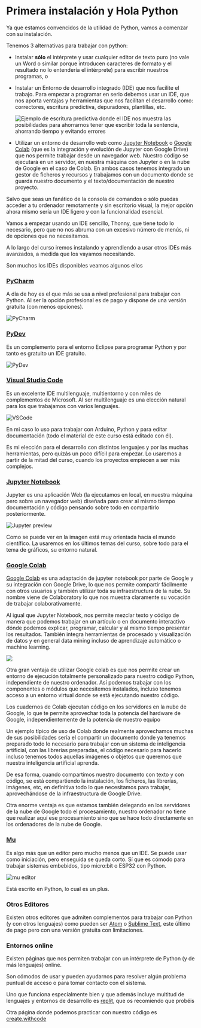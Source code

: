 # Primera instalación y Hola Python

Ya que estamos convencidos de la utilidad de Python, vamos a comenzar con su instalación.

Tenemos 3 alternativas para trabajar con python:

* Instalar **sólo** el intérprete y usar cualquier editor de texto puro (no vale un Word o similar porque introducen caracteres de formato y el resultado no lo entendería el intérprete) para escribir nuestros programas, o
* Instalar un Entorno de desarrollo integrado (IDE) que nos facilite el trabajo. Para empezar a programar en serio debemos usar un IDE, que nos aporta ventajas y herramientas que nos facilitan el desarrollo como: correctores, escritura predictiva, depuradores, plantillas, etc.

    ![Ejemplo de escritura predictiva donde el IDE nos muestra las posibilidades para ahorrarnos tener que escribir toda la sentencia, ahorrando tiempo y evitando errores](./images/AutoCompletadoVsCode.png)

* Utilizar un entorno de desarrollo web como [Jupyter Notebook](https://jupyter.org/) o [Google Colab](https://colab.research.google.com/?hl=es) (que es la integración y evolución de Jupyter con Google Drive)  que nos permite trabajar desde un navegador web. Nuestro código se ejecutará en un servidor, en nuestra máquina con Jupyter o en  la nube de Google en el caso de Colab.  En ambos casos tenemos integrado un gestor de ficheros y recursos y trabajamos con un documento donde se guarda nuestro documento y el texto/documentación de nuestro proyecto.

Salvo que seas un fanático de la consola de comandos o sólo puedas acceder a tu ordenador remotamente y sin escritorio visual, la mejor opción ahora mismo sería un IDE ligero y con la funcionalidad esencial.

Vamos a empezar usando un IDE sencillo, Thonny, que tiene todo lo necesario, pero que no nos abruma con un excesivo número de menús, ni de opciones que no necesitamos.

A lo largo del curso iremos instalando y aprendiendo a usar otros IDEs más avanzados, a medida que los vayamos necesitando.

Son muchos los IDEs disponibles veamos algunos ellos

### [PyCharm](https://www.jetbrains.com/es-es/pycharm/)

A día de hoy es el que más se usa a nivel profesional para trabajar con Python. Al ser la opción profesional es de pago y dispone de una versión gratuita (con menos opciones). 

![PyCharm](./images/pyCharm.png)

### [PyDev](https://www.pydev.org/)

Es un complemento para el entorno Eclipse para programar Python y por tanto es gratuito un IDE gratuito.

![PyDev](./images/PyDev.jpg)

### [Visual Studio Code](./1.2.VSCode.md)

Es un excelente IDE multilenguaje, multientorno y con miles de complementos de Microsoft. Al ser multilenguaje es una elección natural para los que trabajamos con varios lenguajes. 

![VSCode](./images/vsPython.gif)

En mi caso lo uso para trabajar con Arduino, Python y para editar documentación (todo el material de este curso está editado con él). 

Es mi elección para el desarrollo con distintos lenguajes y por las muchas herramientas, pero quizás un poco difícil para empezar. Lo usaremos a partir de la mitad del curso, cuando los proyectos empiecen a ser más complejos.

### [Jupyter Notebook](https://jupyter.org/)

Jupyter es una aplicación Web (la ejecutamos en local, en nuestra máquina pero sobre un navegador web) diseñada para crear al mismo tiempo documentación y código pensando sobre todo en compartirlo posteriormente.

![Jupyter preview](./images/jupyterpreview.png)

Como se puede ver en la imagen está muy orientada hacia el mundo científico. La usaremos en los últimos temas del curso, sobre todo para el tema de gráficos, su entorno natural.

### [Google Colab](https://colab.research.google.com/?hl=es)

[Google Colab](https://colab.research.google.com/?hl=es) es una adaptación de jupyter notebook por parte de Google  y su integración con Google Drive, lo que nos permite compartir fácilmente con otros usuarios y también utilizar toda su infraestructura de la nube. Su nombre viene de Colaboratory lo que nos muestra claramente su vocación de trabajar colaborativamente.

Al igual que Jupyter Notebook, nos permite mezclar texto y código de manera que podemos trabajar en un artículo o en documento interactivo dónde podemos explicar, programar, calcular y al mismo tiempo presentar los resultados.  También integra herramientas  de procesado y visualización de datos  y en general data mining incluso de aprendizaje automático o machine learning.

![](./images/Colab.png)

Otra gran ventaja de utilizar Google colab es que nos permite crear un entorno de ejecución totalmente personalizado para nuestro código Python, independiente de nuestro ordenador. Así podemos trabajar con los componentes o módulos que necesitemos  instalados, incluso tenemos acceso a un entorno virtual donde se está ejecutando nuestro código.

Los cuadernos de Colab ejecutan código en los servidores en la nube de Google, lo que te permite aprovechar toda la potencia del hardware de Google, independientemente de la potencia de nuestro equipo

Un ejemplo típico de uso de Colab donde realmente aprovechamos muchas de sus posibilidades sería el compartir un documento donde ya tenemos preparado todo lo necesario para trabajar con un sistema de inteligencia artificial, con las librerías preparadas, el código necesario para hacerlo incluso tenemos todos aquellas imágenes o objetos que queremos que nuestra inteligencia artificial aprenda.

De esa forma, cuando compartimos nuestro documento con texto y con código, se está compartiendo la instalación, los ficheros, las librerías, imágenes, etc, en definitiva todo lo que necesitamos para trabajar, aprovechándose de la infraestructura de Google Drive.

Otra enorme ventaja es que estamos también delegando en los servidores de la nube de Google todo el procesamiento, nuestro ordenador no tiene que realizar aquí ese procesamiento sino que se hace todo directamente en los ordenadores de  la nube de Google.

### [Mu](https://codewith.mu/)

Es algo más que un editor pero mucho menos que un IDE. Se puede usar como iniciación, pero enseguida se queda corto. Sí que es cómodo para trabajar sistemas embebidos, tipo micro:bit o ESP32 con Python.

![mu editor](./images/mu_writecode.png)

Está escrito en Python, lo cual es un plus.

### Otros Editores

Existen otros editores que admiten complementos para trabajar con Python (y con otros lenguajes) como pueden ser [Atom](https://atom.io/) o [Sublime Text](https://www.sublimetext.com/), este último de  pago pero con una versión gratuita con limitaciones.

### Entornos online

Existen páginas que nos permiten trabajar con un intérprete de Python (y de más lenguajes) online.

Son cómodos de usar y pueden ayudarnos para resolver algún problema puntual de acceso o para tomar contacto con el sistema.

Uno que funciona especialmente bien y que además incluye multitud de lenguajes y entornos de desarrollo es [replit](https://repl.it/languages/python3), que os recomiendo que probéis

Otra página donde podemos practicar con nuestro código es [create.withcode](https://create.withcode.uk/)
